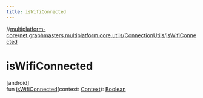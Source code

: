 ```yaml
---
title: isWifiConnected
---
```

//[multiplatform-core](../../../index.html)/[net.graphmasters.multiplatform.core.utils](../index.html)/[ConnectionUtils](index.html)/[isWifiConnected](is-wifi-connected.html)



# isWifiConnected



[android]\
fun [isWifiConnected](is-wifi-connected.html)(context: [Context](https://developer.android.com/reference/kotlin/android/content/Context.html)): [Boolean](https://kotlinlang.org/api/latest/jvm/stdlib/kotlin/-boolean/index.html)




